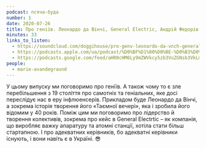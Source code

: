 ```yaml
---
podcast: псяча-буда
number: 1
date: 2020-07-26
title: Про геніїв. Леонардо да Вінчі, General Electric, Андрій Федорів
minutes: 33
links_to_listen:
  - https://soundcloud.com/doggihouse/pro-genv-leonardo-da-vnch-general-electric-andry-fedorov
  - https://podcasts.apple.com/ua/podcast/%D0%BF%D1%80%D0%BE-%D0%B3%D0%B5%D0%BD%D1%96%D1%97%D0%B2-%D0%BB%D0%B5%D0%BE%D0%BD%D0%B0%D1%80%D0%B4%D0%BE-%D0%B4%D0%B0-%D0%B2%D1%96%D0%BD%D1%87%D1%96-general-electric-%D0%B0%D0%BD%D0%B4%D1%80%D1%96%D0%B9/id1525117216?i=1000486149750
  - https://podcasts.google.com/feed/aHR0cHM6Ly9mZWVkcy5zb3VuZGNsb3VkLmNvbS91c2Vycy9zb3VuZGNsb3VkOnVzZXJzOjg1ODUxNjI2NS9zb3VuZHMucnNz/episode/dGFnOnNvdW5kY2xvdWQsMjAxMDp0cmFja3MvODY0NzQ1ODk3
people:
  - marie-avandegraund
---
```


У цьому випуску ми поговоримо про геніїв. А також чому то є зле перебільшення з
19 століття про самотніх та геніальних, яке досі переслідує нас в еру
інфлюенсерів. Прикладом буде Леонардо да Вінчі, а зокрема історія творення його
«Таємної вечері», яка і зробила його відомим у 40 років. Поміж цим ми
поговоримо про лідерство й творення колективів, зокрема про кейс в General
Electrtic – як компанія, що виробляє важку апаратуру та атомні станції, хотіла
стати більш стартапною. І про адекватних керівників, бо адекватні керівники
існують, і вони навіть є в Україні. 😎
